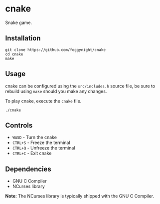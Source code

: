 # cnake

Snake game.

## Installation

```
git clone https://github.com/foggynight/cnake
cd cnake
make
```

## Usage

cnake can be configured using the `src/includes.h` source file, be sure to
rebuild using `make` should you make any changes.

To play cnake, execute the `cnake` file.
```
./cnake
```

## Controls

- `WASD` - Turn the cnake
- `CTRL+S` - Freeze the terminal
- `CTRL+Q` - Unfreeze the terminal
- `CTRL+C` - Exit cnake

## Dependencies

- GNU C Compiler
- NCurses library

**Note:** The NCurses library is typically shipped with the GNU C Compiler.
